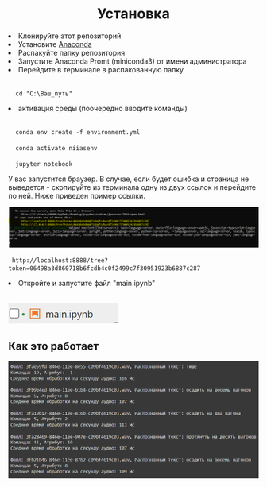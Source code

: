 # 
<h1 align="center">Установка</h1>


  <li>Клонируйте этот репозиторий</li>

  <li>Установите <a href = 'https://www.anaconda.com/download'>Anaconda</a> </li>

  <li>Распакуйте папку репозитория</li>
  
  <li>Запустите Anaconda Promt (miniconda3) от имени администратора</li>
  
  <li>Перейдите в терминале в распакованную папку</li><br>
  
  
      cd "C:\Ваш_путь"
  
  <li>активация среды (поочередно вводите команды)</li><br>
  
      conda env create -f environment.yml

      conda activate niiasenv

      jupyter notebook

  У вас запустится браузер. 
  В случае, если будет ошибка и страница не выведется - скопируйте из терминала одну из двух ссылок и перейдите по ней. Ниже приведен пример ссылки.

  
  ![alt text](img/юпитер.png)

     http://localhost:8888/tree?token=06498a3d860718b6fcdb4c0f2499c7f30951923b6887c287
  
<li>Откройте и запустите файл "main.ipynb"</li><br>

![alt text](img/image_2024-10-13_04-52-27.png)





<h2>Как это работает</h2>

![alt text](img/image_2024-10-13_04-51-37.png)






